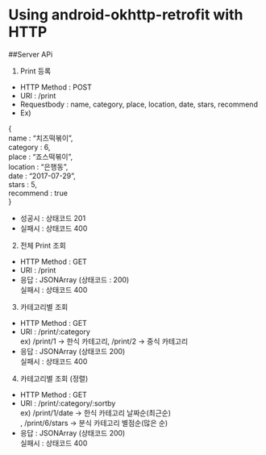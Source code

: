 # Using android-okhttp-retrofit with HTTP

##Server APi  
  
  
1.	Print 등록    
-	HTTP Method : POST  
-	URI : /print  
-	Requestbody : name, category, place, location, date, stars, recommend  
-	Ex)  
  
{  
name : “치즈떡볶이”,  
category : 6,  
place : “죠스떡볶이”,  
location : “은행동”,  
date : “2017-07-29”,  
stars : 5,  
recommend : true  
}  
-	성공시 : 상태코드 201  
-	실패시 : 상태코드 400  
  
2.	전체 Print 조회  
-	HTTP Method : GET  
-	URI : /print  
-	응답 : JSONArray (상태코드 : 200)  
실패시 : 상태코드 400  
  
3.	카테고리별 조회  
-	HTTP Method : GET  
-	URI : /print/:category  
ex) /print/1 -> 한식 카테고리, /print/2 -> 중식 카테고리  
-	응답 : JSONArray (상태코드 200)  
실패시 : 상태코드 400  
  
4.	카테고리별 조회 (정렬)  
-	HTTP Method : GET  
-	URI : /print/:category/:sortby  
ex) /print/1/date -> 한식 카테고리 날짜순(최근순)  
, /print/6/stars -> 분식 카테고리 별점순(많은 순)  
-	응답 : JSONArray (상태코드 200)  
실패시 : 상태코드 400  
